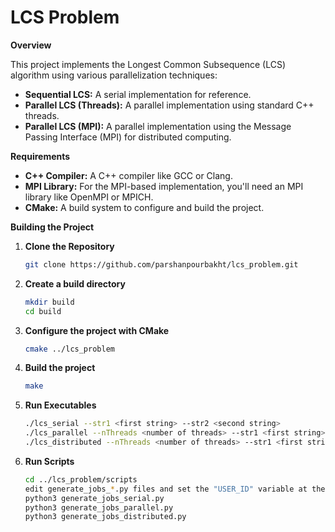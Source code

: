 # LCS Problem

**Overview**

This project implements the Longest Common Subsequence (LCS) algorithm using various parallelization techniques:

- **Sequential LCS:** A serial implementation for reference.
- **Parallel LCS (Threads):** A parallel implementation using standard C++ threads.
- **Parallel LCS (MPI):** A parallel implementation using the Message Passing Interface (MPI) for distributed computing.

**Requirements**

- **C++ Compiler:** A C++ compiler like GCC or Clang.
- **MPI Library:** For the MPI-based implementation, you'll need an MPI library like OpenMPI or MPICH.
- **CMake:** A build system to configure and build the project.


**Building the Project**

1. **Clone the Repository**
   ```bash
   git clone https://github.com/parshanpourbakht/lcs_problem.git
   
2. **Create a build directory**
   ```bash
   mkdir build
   cd build

3. **Configure the project with CMake**
   ```bash
   cmake ../lcs_problem
   
4. **Build the project**
   ```bash
   make
   
5. **Run Executables**
   ```bash
   ./lcs_serial --str1 <first string> --str2 <second string>
   ./lcs_parallel --nThreads <number of threads> --str1 <first string> --str2 <second string>
   ./lcs_distributed --nThreads <number of threads> --str1 <first string> --str2 <second string>

6. **Run Scripts**
   ```bash
   cd ../lcs_problem/scripts
   edit generate_jobs_*.py files and set the "USER_ID" variable at the top to your slurm user ID 
   python3 generate_jobs_serial.py
   python3 generate_jobs_parallel.py
   python3 generate_jobs_distributed.py
   
   
